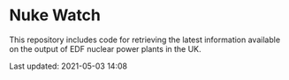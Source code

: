 # Nuke Watch

This repository includes code for retrieving the latest information available on the output of EDF nuclear power plants in the UK.

Last updated: 2021-05-03 14:08